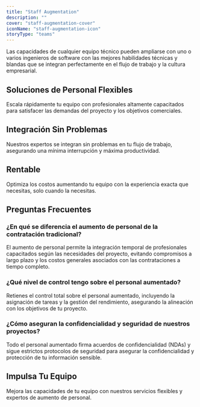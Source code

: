 ```yaml
---
title: "Staff Augmentation"
description: ""
cover: "staff-augmentation-cover"
iconName: "staff-augmentation-icon"
storyType: "teams"
---
```


Las capacidades de cualquier equipo técnico pueden ampliarse con uno o varios ingenieros de software con las mejores habilidades técnicas y blandas que se integran perfectamente en el flujo de trabajo y la cultura empresarial.

## Soluciones de Personal Flexibles

Escala rápidamente tu equipo con profesionales altamente capacitados para satisfacer las demandas del proyecto y los objetivos comerciales.

## Integración Sin Problemas

Nuestros expertos se integran sin problemas en tu flujo de trabajo, asegurando una mínima interrupción y máxima productividad.

## Rentable

Optimiza los costos aumentando tu equipo con la experiencia exacta que necesitas, solo cuando la necesitas.

## Preguntas Frecuentes

### ¿En qué se diferencia el aumento de personal de la contratación tradicional?

El aumento de personal permite la integración temporal de profesionales capacitados según las necesidades del proyecto, evitando compromisos a largo plazo y los costos generales asociados con las contrataciones a tiempo completo.

### ¿Qué nivel de control tengo sobre el personal aumentado?

Retienes el control total sobre el personal aumentado, incluyendo la asignación de tareas y la gestión del rendimiento, asegurando la alineación con los objetivos de tu proyecto.

### ¿Cómo aseguran la confidencialidad y seguridad de nuestros proyectos?

Todo el personal aumentado firma acuerdos de confidencialidad (NDAs) y sigue estrictos protocolos de seguridad para asegurar la confidencialidad y protección de tu información sensible.

## Impulsa Tu Equipo

Mejora las capacidades de tu equipo con nuestros servicios flexibles y expertos de aumento de personal.
